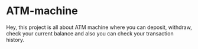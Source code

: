 # ATM-machine
Hey, this project is all about ATM machine where you can deposit, withdraw, check your current balance and also you can check your transaction history.

